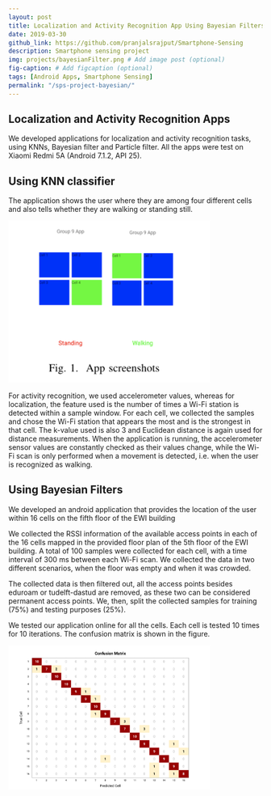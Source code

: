 ```yaml
---
layout: post
title: Localization and Activity Recognition App Using Bayesian Filters
date: 2019-03-30
github_link: https://github.com/pranjalsrajput/Smartphone-Sensing
description: Smartphone sensing project
img: projects/bayesianFilter.png # Add image post (optional)
fig-caption: # Add figcaption (optional)
tags: [Android Apps, Smartphone Sensing]
permalink: "/sps-project-bayesian/"
---
```


## Localization and Activity Recognition Apps
We developed applications for localization and activity recognition tasks, using KNNs, Bayesian filter and Particle filter. All the apps were test on Xiaomi Redmi 5A (Android 7.1.2, API 25).

## Using KNN classifier
The application shows the user where they are among four different cells and also tells whether they are walking or standing still.

<img src="/assets/img/projects/KNN.png" alt="drawing" width="400"/>

For activity recognition, we used accelerometer values, whereas for localization, the feature used is the number of times a Wi-Fi station is detected within a sample window. For each cell, we collected the samples and chose the Wi-Fi station that appears the most and is the strongest in that cell. The k-value used is also 3 and Euclidean distance is again used for distance measurements. When the application is running, the accelerometer sensor values are constantly checked as their values change, while the Wi-Fi scan is only performed when a movement is detected, i.e. when the user is recognized as walking.


## Using Bayesian Filters

We developed an android application that provides the location of the user within 16 cells on the fifth floor of the EWI building

We collected the RSSI information of the available access points in each of the 16 cells mapped in the provided floor plan of the 5th floor of the EWI building. A total of 100 samples were collected for each cell, with a time interval of 300 ms between each Wi-Fi scan. We collected the data in two different scenarios, when the floor was empty and when it was crowded.

The collected data is then filtered out, all the access points besides eduroam or tudelft-dastud are removed, as these two can be considered permanent access points. We, then, split the collected samples for training (75%) and testing purposes (25%).

We tested our application online for all the cells. Each cell is tested 10 times for 10 iterations. The confusion matrix is shown in the figure.

<img src="/assets/img/projects/confusionmatrix.png" alt="drawing" width="400"/>

